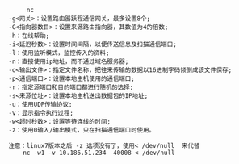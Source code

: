          nc
    -g<网关>：设置路由器跃程通信网关，最多设置8个;
    -G<指向器数目>：设置来源路由指向器，其数值为4的倍数;
    -h：在线帮助;
    -i<延迟秒数>：设置时间间隔，以便传送信息及扫描通信端口;
    -l：使用监听模式，监控传入的资料;
    -n：直接使用ip地址，而不通过域名服务器;
    -o<输出文件>：指定文件名称，把往来传输的数据以16进制字码倾倒成该文件保存;
    -p<通信端口>：设置本地主机使用的通信端口;
    -r：指定源端口和目的端口都进行随机的选择;
    -s<来源位址>：设置本地主机送出数据包的IP地址;
    -u：使用UDP传输协议;
    -v：显示指令执行过程;
    -w<超时秒数>：设置等待连线的时间;
    -z：使用0输入/输出模式，只在扫描通信端口时使用。
    
    注意：linux7版本之后 -z 选项没有了，使用< /dev/null  来代替
        nc -w1 -v 10.186.51.234  40008 < /dev/null
